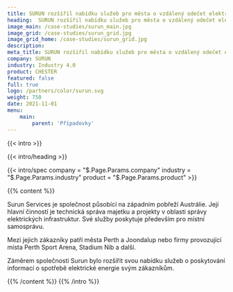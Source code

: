 ```yaml
---
title: SURUN rozšířil nabídku služeb pro města o vzdálený odečet elektroměrů
heading:  SURUN rozšířil nabídku služeb pro města o vzdálený odečet elektroměrů
image_main: /case-studies/surun_main.jpg
image_grid: /case-studies/surun_grid.jpg
image_grid_home: /case-studies/surun_grid.jpg
description:
meta_title: SURUN rozšířil nabídku služeb pro města o vzdálený odečet elektroměrů | HARDWARIO případová studie
company: SURUN
industry: Industry 4.0
product: CHESTER
featured: false
full: true
logo: /partners/color/surun.svg
weight: 750
date: 2021-11-01
menu:
    main:
        parent: 'Případovky'
---
```


{{< intro >}}

{{< intro/heading >}}

{{< intro/spec company = "$.Page.Params.company" industry = "$.Page.Params.industry" product = "$.Page.Params.product" >}}

{{% content %}}

Surun Services je společnost působící na západním pobřeží Austrálie. Její hlavní činností je technická správa majetku a projekty v oblasti správy elektrických infrastruktur. Své služby poskytuje především pro místní samosprávu.

Mezi jejich zákazníky patří města Perth a Joondalup nebo firmy provozující místa Perth Sport Arena, Stadium Nib a další.

Záměrem společnosti Surun bylo rozšířit svou nabídku služeb o poskytování informací o spotřebě elektrické energie svým zákazníkům.

{{% /content %}}
{{% /intro %}}
